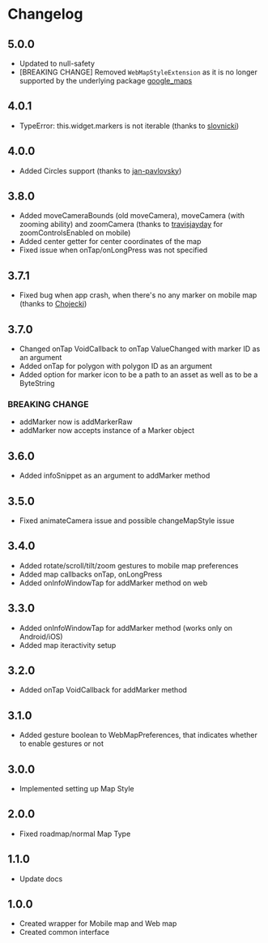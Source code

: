 # Changelog

## 5.0.0

* Updated to null-safety
* [BREAKING CHANGE] Removed `WebMapStyleExtension` as it is no longer supported by the underlying package [google_maps](https://pub.dev/packages/google_maps)

## 4.0.1

* TypeError: this.widget.markers is not iterable (thanks to [slovnicki](https://github.com/slovnicki))

## 4.0.0

* Added Circles support (thanks to [jan-pavlovsky](https://github.com/jan-pavlovsky))

## 3.8.0

* Added moveCameraBounds (old moveCamera), moveCamera (with zooming ability) and zoomCamera (thanks to [travisjayday](https://github.com/travisjayday) for zoomControlsEnabled on mobile)
* Added center getter for center coordinates of the map
* Fixed issue when onTap/onLongPress was not specified

## 3.7.1

* Fixed bug when app crash, when there's no any marker on mobile map (thanks to [Chojecki](https://github.com/Chojecki))

## 3.7.0

* Changed onTap VoidCallback to onTap ValueChanged with marker ID as an argument
* Added onTap for polygon with polygon ID as an argument
* Added option for marker icon to be a path to an asset as well as to be a ByteString

### BREAKING CHANGE
* addMarker now is addMarkerRaw
* addMarker now accepts instance of a Marker object

## 3.6.0

* Added infoSnippet as an argument to addMarker method

## 3.5.0

* Fixed animateCamera issue and possible changeMapStyle issue

## 3.4.0

* Added rotate/scroll/tilt/zoom gestures to mobile map preferences
* Added map callbacks onTap, onLongPress
* Added onInfoWindowTap for addMarker method on web

## 3.3.0

* Added onInfoWindowTap for addMarker method (works only on Android/iOS)
* Added map iteractivity setup

## 3.2.0

* Added onTap VoidCallback for addMarker method

## 3.1.0

* Added gesture boolean to WebMapPreferences, that indicates whether to enable gestures or not

## 3.0.0

* Implemented setting up Map Style

## 2.0.0

* Fixed roadmap/normal Map Type

## 1.1.0

* Update docs

## 1.0.0

* Created wrapper for Mobile map and Web map
* Created common interface
